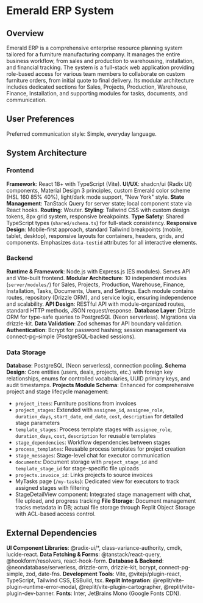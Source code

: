 # Emerald ERP System

## Overview

Emerald ERP is a comprehensive enterprise resource planning system tailored for a furniture manufacturing company. It manages the entire business workflow, from sales and production to warehousing, installation, and financial tracking. The system is a full-stack web application providing role-based access for various team members to collaborate on custom furniture orders, from initial quote to final delivery. Its modular architecture includes dedicated sections for Sales, Projects, Production, Warehouse, Finance, Installation, and supporting modules for tasks, documents, and communication.

## User Preferences

Preferred communication style: Simple, everyday language.

## System Architecture

### Frontend

**Framework**: React 18+ with TypeScript (Vite).
**UI/UX**: shadcn/ui (Radix UI) components, Material Design 3 principles, custom Emerald color scheme (HSL 160 85% 40%), light/dark mode support, "New York" style.
**State Management**: TanStack Query for server state; local component state via React hooks.
**Routing**: Wouter.
**Styling**: Tailwind CSS with custom design tokens, 8px grid system, responsive breakpoints.
**Type Safety**: Shared TypeScript types (`shared/schema.ts`) for full-stack consistency.
**Responsive Design**: Mobile-first approach, standard Tailwind breakpoints (mobile, tablet, desktop), responsive layouts for containers, headers, grids, and components. Emphasizes `data-testid` attributes for all interactive elements.

### Backend

**Runtime & Framework**: Node.js with Express.js (ES modules). Serves API and Vite-built frontend.
**Modular Architecture**: 10 independent modules (`server/modules/`) for Sales, Projects, Production, Warehouse, Finance, Installation, Tasks, Documents, Users, and Settings. Each module contains routes, repository (Drizzle ORM), and service logic, ensuring independence and scalability.
**API Design**: RESTful API with module-organized routes, standard HTTP methods, JSON request/response.
**Database Layer**: Drizzle ORM for type-safe queries to PostgreSQL (Neon serverless). Migrations via drizzle-kit.
**Data Validation**: Zod schemas for API boundary validation.
**Authentication**: Bcrypt for password hashing; session management via connect-pg-simple (PostgreSQL-backed sessions).

### Data Storage

**Database**: PostgreSQL (Neon serverless), connection pooling.
**Schema Design**: Core entities (users, deals, projects, etc.) with foreign key relationships, enums for controlled vocabularies, UUID primary keys, and audit timestamps.
**Projects Module Schema**: Enhanced for comprehensive project and stage lifecycle management:
- `project_items`: Furniture positions from invoices
- `project_stages`: Extended with `assignee_id`, `assignee_role`, `duration_days`, `start_date`, `end_date`, `cost`, `description` for detailed stage parameters
- `template_stages`: Process template stages with `assignee_role`, `duration_days`, `cost`, `description` for reusable templates
- `stage_dependencies`: Workflow dependencies between stages
- `process_templates`: Reusable process templates for project creation
- `stage_messages`: Stage-level chat for executor communication
- `documents`: Document storage with `project_stage_id` and `template_stage_id` for stage-specific file uploads
- `projects.invoice_id`: Links projects to source invoices
- MyTasks page (`/my-tasks`): Dedicated view for executors to track assigned stages with filtering
- StageDetailView component: Integrated stage management with chat, file upload, and progress tracking
**File Storage**: Document management tracks metadata in DB; actual file storage through Replit Object Storage with ACL-based access control.

## External Dependencies

**UI Component Libraries**: @radix-ui/*, class-variance-authority, cmdk, lucide-react.
**Data Fetching & Forms**: @tanstack/react-query, @hookform/resolvers, react-hook-form.
**Database & Backend**: @neondatabase/serverless, drizzle-orm, drizzle-kit, bcrypt, connect-pg-simple, zod, date-fns.
**Development Tools**: Vite, @vitejs/plugin-react, TypeScript, Tailwind CSS, ESBuild, tsx.
**Replit Integration**: @replit/vite-plugin-runtime-error-modal, @replit/vite-plugin-cartographer, @replit/vite-plugin-dev-banner.
**Fonts**: Inter, JetBrains Mono (Google Fonts CDN).
